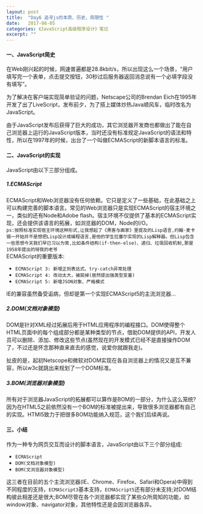 ```yaml
---
layout: post
title:  "Day6 追寻js的本质、历史、局限性 "
date:   2017-06-05
categories: 《JavaScript高级程序设计》笔记
excerpt: ""
---
```

#### 一、JavaScript简史  
在Web刚兴起的时候，网速普遍都是28.8kbit/s，所以出现这么一个场景，“用户填写完一个表单，点击提交按钮，30秒过后服务器返回消息说有一个必填字段没有填写”。  

为了解决在客户端实现简单验证的问题，Netscape公司的Brendan Eich在1995年开发了出了LiveScript，发布前夕，为了搭上媒体炒热Java顺风车，临时改名为JavaScript。  

由于JavaScript发布后获得了巨大的成功，其它浏览器开发商也都做出了能在自己浏览器上运行的JavaScript版本，当时还没有标准规定JavaScript的语法和特性，所以在1997年的时候，出台了一个叫做ECMAScript的新脚本语言的标准。

#### 二、JavaScript的实现
JavaScript由以下三部分组成。
##### 1.ECMAScript
ECMAScript和Web浏览器没有任何依赖。它只是定义了一些基础，在此基础之上可以构建完善的脚本语言。常见的Web浏览器只是实现ECMAScript的宿主环境之一，类似的还有Node和Adobe flash。宿主环境不仅提供了基本的ECMAScript实现，还会提供该语言的拓展，如浏览器的DOM，Node的I/O。  
`ps:按照标准实现宿主环境这种形式,让我想起了《黑客与画家》里提及的Lisp语言,约翰·麦卡锡一开始并不是想把Lisp设计成编程语言,是他的学生拉塞尔实现的Lisp解释器。但Lisp包含一些思想今天我们早已习以为常,比如条件结构(if-then-else)、递归、垃圾回收机制,那是1958年提出的呀我的老爷`  
ECMAScript的重要版本:  
* `ECMAScript 3: 新增正则表达式、try-catch异常处理`
* `ECMAScript 4: 改动太大，被毙掉(居然提出强类型变量)`
* `ECMAScript 5: 新增JSON对象、严格模式`  

IE的兼容虽然备受诟病，但却是第一个实现ECMAScript5的主流浏览器...  
##### 2.DOM(文档对象模型)
DOM是针对XML经过拓展后用于HTML应用程序的编程接口。DOM使得整个HTML页面中的每个组成部分都是某种类型的节点，借助DOM提供的API，开发人员可以删除、添加、修改这些节点(虽然现在的开发模式已经不是直接操作DOM了，不过还是怀念那种直来直去的感觉，说爱你就跟我走)。  

扯皮的是，起初Netscope和微软对DOM实现在各自浏览器上的情况又是互不兼容，所以w3c就跳出来规划了一个DOM标准。

##### 3.BOM(浏览器对象模型)
所有对于浏览器JavaScript的拓展都可以算作是BOM的一部分，为什么这么笼统?因为在HTML5之前依然没有一个BOM的标准被提出来，导致很多浏览器都有自己的实现。HTMl5致力于把很多BOM功能纳入规范，这个我们后续再说。

#### 三、小结
作为一种专为网页交互而设计的脚本语言，JavaScript由以下三个部分组成:
* `ECMAScript`
* `DOM(文档对象模型)`
* `BOM(文浏览器对象模型)`

这三者在目前的五个主流浏览器(IE、Chrome、Firefox、Safari和Opera)中得到不同程度的支持，`ECMAScript3`基本支持，`ECMAScript5`还有部分未支持;对DOM结构彼此相差还是很大;BOM尽管在各个浏览器都实现了某些众所周知的功能，如window对象、navigator对象，其他特性还是会因浏览器各异。